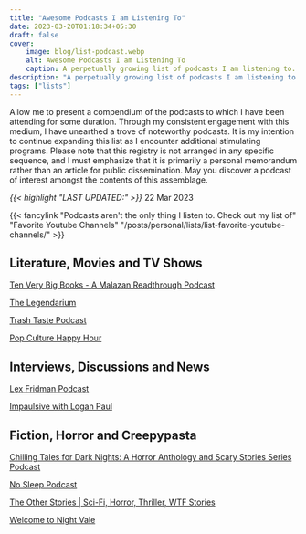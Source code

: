 ```yaml
---
title: "Awesome Podcasts I am Listening To"
date: 2023-03-20T01:18:34+05:30
draft: false
cover: 
    image: blog/list-podcast.webp
    alt: Awesome Podcasts I am Listening To
    caption: A perpetually growing list of podcasts I am listening to. All of them are awesome. 
description: "A perpetually growing list of podcasts I am listening to. All of them are awesome. Insightful,entertaining and eye-opening."
tags: ["lists"]
---
```


Allow me to present a compendium of the podcasts to which I have been attending for some duration. Through my consistent engagement with this medium, I have unearthed a trove of noteworthy podcasts. It is my intention to continue expanding this list as I encounter additional stimulating programs. Please note that this registry is not arranged in any specific sequence, and I must emphasize that it is primarily a personal memorandum rather than an article for public dissemination. May you discover a podcast of interest amongst the contents of this assemblage.

*{{< highlight "LAST UPDATED:" >}}* 22 Mar 2023

{{< fancylink "Podcasts aren't the only thing I listen to. Check out my list of" "Favorite Youtube Channels" "/posts/personal/lists/list-favorite-youtube-channels/" >}}

## Literature, Movies and TV Shows

[Ten Very Big Books - A Malazan Readthrough Podcast](https://podcasts.google.com/feed/aHR0cHM6Ly9mZWVkcy50cmFuc2lzdG9yLmZtL3RlbnZlcnliaWdib29rcw?sa=X&ved=0CAMQ9sEGahcKEwiYsP_xqu39AhUAAAAAHQAAAAAQLA)

[The Legendarium](https://podcasts.google.com/feed/aHR0cHM6Ly90aGVsZWdlbmRhcml1bS5wb2RiZWFuLmNvbS9mZWVkLw?sa=X&ved=0CAoQ9sEGahcKEwiYsP_xqu39AhUAAAAAHQAAAAAQLA)

[Trash Taste Podcast](https://podcasts.google.com/feed/aHR0cHM6Ly9hbmNob3IuZm0vcy82MmQxMjk3MC9wb2RjYXN0L3Jzcw?sa=X&ved=0CAYQ9sEGahcKEwiYsP_xqu39AhUAAAAAHQAAAAAQLA)

[Pop Culture Happy Hour](https://podcasts.google.com/feed/aHR0cHM6Ly9mZWVkcy5ucHIub3JnLzUxMDI4Mi9wb2RjYXN0LnhtbA?sa=X&ved=0CAcQ9sEGahcKEwiYsP_xqu39AhUAAAAAHQAAAAAQLA)

## Interviews, Discussions and News

[Lex Fridman Podcast](https://podcasts.google.com/feed/aHR0cHM6Ly9sZXhmcmlkbWFuLmNvbS9mZWVkL3BvZGNhc3Qv?sa=X&ved=0CAQQ9sEGahcKEwiYsP_xqu39AhUAAAAAHQAAAAAQLA)

[Impaulsive with Logan Paul](https://podcasts.google.com/feed/aHR0cHM6Ly93d3cub21ueWNvbnRlbnQuY29tL2QvcGxheWxpc3QvOWI3ZGFjZGYtYTkyNS00Zjk1LTg0ZGMtYWM0NjAwMzQ1MWZmLzQ2ZmE3NDFmLTZjOWYtNGFhYi1iY2NlLWFjYjUwMDM2NDIyMy9mMDFiOWM5NS01Mzc5LTQxMjEtODliMS1hY2I1MDAzNjQyMmMvcG9kY2FzdC5yc3M?sa=X&ved=0CAUQ9sEGahcKEwiYsP_xqu39AhUAAAAAHQAAAAAQLA)

## Fiction, Horror and Creepypasta

[Chilling Tales for Dark Nights: A Horror Anthology and Scary Stories Series Podcast](https://podcasts.google.com/feed/aHR0cDovL2ZlZWRzLmZlZWRidXJuZXIuY29tL0NoaWxsaW5nVGFsZXNGb3JEYXJrTmlnaHRzUG9kY2FzdA?sa=X&ved=0CA4Q9sEGahcKEwiYsP_xqu39AhUAAAAAHQAAAAAQLA)

[No Sleep Podcast](https://podcasts.google.com/feed/aHR0cHM6Ly9mZWVkcy5tZWdhcGhvbmUuZm0vVFBDOTkyOTA3MTMzOQ?sa=X&ved=0CA8Q9sEGahcKEwiYsP_xqu39AhUAAAAAHQAAAAAQLA)

[The Other Stories | Sci-Fi, Horror, Thriller, WTF Stories](https://podcasts.google.com/feed/aHR0cHM6Ly9mZWVkcy5hY2FzdC5jb20vcHVibGljL3Nob3dzL2Q0ODk2ODQwLWE1OGMtNGVjYi05MzY5LWRiNTcyZDJhNGQ0ZA?sa=X&ved=0CBAQ9sEGahcKEwiYsP_xqu39AhUAAAAAHQAAAAAQLA)

[Welcome to Night Vale](https://podcasts.google.com/feed/aHR0cDovL2ZlZWRzLm5pZ2h0dmFsZXByZXNlbnRzLmNvbS93ZWxjb21ldG9uaWdodHZhbGVwb2RjYXN0?sa=X&ved=0CBEQ9sEGahcKEwiYsP_xqu39AhUAAAAAHQAAAAAQLA)
